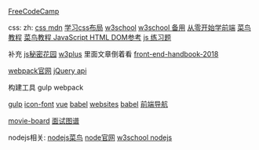 [FreeCodeCamp](https://www.freecodecamp.cn/challenges/say-hello-to-html-element)

css:
zh:
[css mdn](https://developer.mozilla.org/zh-CN/docs/Learn/CSS)
[学习css布局](http://zh.learnlayout.com/)
[w3school](https://www.w3schools.com/jS/default.asp)
[w3school 备用](https://www.quanzhanketang.com/css/css_intro.html)
[从零开始学前端](https://github.com/smyhvae/Web)
[菜鸟教程](http://www.runoob.com/html/html-tutorial.html)
[菜鸟教程 JavaScript HTML DOM参考](http://www.runoob.com/jsref/jsref-obj-array.html)
[js 练习题](https://www.w3resource.com/javascript-exercises/javascript-basic-exercises.php)

补充
[js秘密花园](http://bonsaiden.github.io/JavaScript-Garden/zh/#object.general)
[w3plus](http://www.w3cplus.com/) 里面文章倒着看
[front-end-handbook-2018](https://github.com/xitu/front-end-handbook-2018/blob/zh-Hans/learning/browsers.md)


[webpack官网](https://webpack.docschina.org/concepts/)
[jQuery api](http://hemin.cn/jq/index.html)


构建工具
gulp webpack

[gulp](https://www.gulpjs.com.cn/)
[icon-font](http://www.iconfont.cn/)
[vue](https://cn.vuejs.org/v2/guide/index.html)
[babel](https://www.babeljs.cn/)
[websites](http://www.bootcss.com/)
[babel](https://www.babeljs.cn/)
[前端导航](http://www.alloyteam.com/nav/)

[movie-board](https://github.com/MagicCube/movie-board/tree/master)
[面试图谱](https://yuchengkai.cn/docs/zh/)

nodejs相关:
[nodejs菜鸟](http://www.runoob.com/nodejs/nodejs-tutorial.html)
[node官网](http://nodejs.cn/api/)
[w3school nodejs](https://www.w3schools.com/nodejs/nodejs_http.asp)
